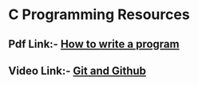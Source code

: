 # C Programming Resources

## Pdf Link:- [How to write a program](E:\c-programming\How-to-write-a-program.pdf)

## Video Link:- [Git and Github](https://youtu.be/p457KmNespc)
